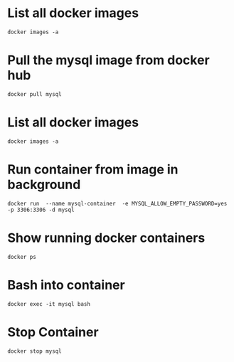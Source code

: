 # List all docker images

`docker images -a`

# Pull the mysql image from docker hub

`docker pull mysql`

# List all docker images

`docker images -a`

# Run container from image in background

`
docker run 
    --name mysql-container 
    -e MYSQL_ALLOW_EMPTY_PASSWORD=yes
    -p 3306:3306
    -d
    mysql
`

# Show running docker containers

`docker ps`

# Bash into container

`docker exec -it mysql bash`

# Stop Container

`docker stop mysql`